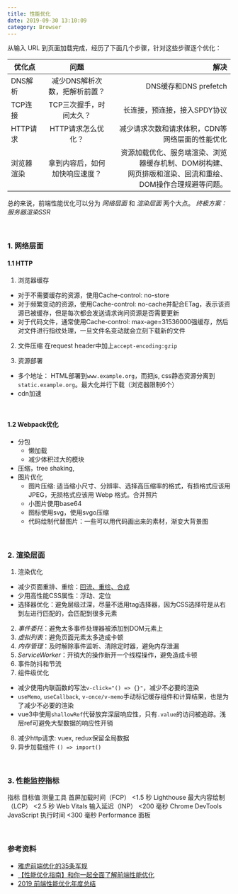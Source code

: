 ```yaml
---
title: 性能优化
date: 2019-09-30 13:10:09
category: Browser
---
```


从输入 URL 到页面加载完成，经历了下面几个步骤，针对这些步骤逐个优化：

优化点|问题|解决
---|:--:|---:
DNS解析| 减少DNS解析次数，把解析前置？|DNS缓存和DNS prefetch
TCP连接 | TCP三次握手，时间太久？ | 长连接，预连接，接入SPDY协议
HTTP请求| HTTP请求怎么优化？ | 减少请求次数和请求体积，CDN等网络层面的性能优化
浏览器渲染 | 拿到内容后，如何加快响应速度？ | 资源加载优化、服务端渲染、浏览器缓存机制、DOM树构建、<br/>网页排版和渲染、回流和重绘、DOM操作合理规避等问题。

总的来说，前端性能优化可以分为 *网络层面* 和 *渲染层面* 两个大点。
*终极方案： 服务器渲染SSR*

<br/>

### 1. 网络层面
#### 1.1 HTTP
1. 浏览器缓存
  - 对于不需要缓存的资源，使用Cache-control: no-store
  - 对于频繁变动的资源，使用Cache-control: no-cache并配合ETag，表示该资源已被缓存，但是每次都会发送请求询问资源是否需要更新
  - 对于代码文件，通常使用Cache-control: max-age=31536000强缓存，然后对文件进行指纹处理，一旦文件名变动就会立刻下载新的文件

2. 文件压缩
在request header中加上`accept-encoding:gzip`

3. 资源部署
  - 多个地址： HTML部署到`www.example.org`，而把js, css静态资源分离到`static.example.org`。最大化并行下载（浏览器限制6个）
  - cdn加速

<br/>

#### 1.2 Webpack优化
- 分包
  - 懒加载
  - 减少体积过大的模块
- 压缩，tree shaking, 
- 图片优化
  - 图片压缩: 适当缩小尺寸、分辨率、选择高压缩率的格式，有损格式应该用 JPEG，无损格式应该用 Webp 格式。合并照片
  - 小图片使用base64
  - 图标使用svg，使用svgo压缩
  - 代码绘制代替图片：一些可以用代码画出来的素材，渐变大背景图


<br/>

### 2. 渲染层面
1. 渲染优化
  - 减少页面重排、重绘：[回流、重绘、合成](https://www.notion.so/8d865ce2e9474b74b499fc8398ca5a9d) 
  - 少用高性能CSS属性：浮动、定位
  - 选择器优化：避免层级过深，尽量不适用tag选择器，因为CSS选择符是从右到左进行匹配的，会匹配到很多元素
2. *事件委托*：避免太多事件处理器被添加到DOM元素上
3. *虚拟列表*：避免页面元素太多造成卡顿
4. *内存管理*：及时解除事件监听、清除定时器，避免内存泄漏
5. *ServiceWorker*：开销大的操作新开一个线程操作，避免造成卡顿
6. 事件防抖和节流
7. 组件级优化
  - 减少使用内联函数的写法`v-click="() => {}"`，减少不必要的渲染
  - `useMemo`, `useCallback`, `v-once/v-memo`手动标记缓存组件和计算结果，也是为了减少不必要的渲染
  - vue3中使用`shallowRef`代替放弃深层响应性，只有`.value`的访问被追踪。浅层ref可避免大型数据的响应性开销
8. 减少http请求: vuex, redux保留全局数据
9. 异步加载组件
`() => import()`


<br/>


### 3. 性能监控指标
指标	目标值	测量工具
首屏加载时间（FCP）	<1.5 秒	Lighthouse
最大内容绘制（LCP）	<2.5 秒	Web Vitals
输入延迟（INP）	<200 毫秒	Chrome DevTools
JavaScript 执行时间	<300 毫秒	Performance 面板

<br/>

### 参考资料
- [雅虎前端优化的35条军规](https://www.cnblogs.com/xianyulaodi/p/5755079.html)
- [【性能优化指南】和你一起全面了解前端性能优化](https://www.zhihu.com/search?type=content&q=%E9%9B%85%E8%99%8E%20%E6%80%A7%E8%83%BD%E4%BC%98%E5%8C%96)
- [2019 前端性能优化年度总结](https://juejin.im/post/5c4418006fb9a049c043545e)